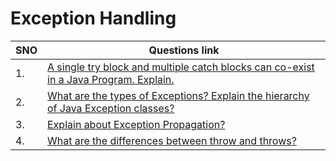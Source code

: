 # Exception Handling

| SNO | Questions link                                                                                                                                                                                                                      |
| --- | ----------------------------------------------------------------------------------------------------------------------------------------------------------------------------------------------------------------------------------- |
| 1.  | [A single try block and multiple catch blocks can co-exist in a Java Program. Explain.](https://www.interviewbit.com/java-interview-questions/#a-single-try-block-and-multiple-catch-blocks-can-co-exist-in-a-java-program-explain) |
| 2.  | [What are the types of Exceptions? Explain the hierarchy of Java Exception classes?](https://github.com/learning-zone/java-interview-questions#q-what-are-the-types-of-exceptions-explain-the-hierarchy-of-java-exception-classes)  |
| 3.  | [Explain about Exception Propagation?](https://github.com/learning-zone/java-interview-questions#q-explain-about-exception-propagation)                                                                                             |
| 4.  | [What are the differences between throw and throws?](https://github.com/learning-zone/java-interview-questions#q-what-are-the-differences-between-throw-and-throws)                                                                 |